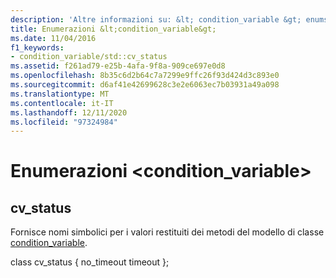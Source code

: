 ```yaml
---
description: 'Altre informazioni su: &lt; condition_variable &gt; enums'
title: Enumerazioni &lt;condition_variable&gt;
ms.date: 11/04/2016
f1_keywords:
- condition_variable/std::cv_status
ms.assetid: f261ad79-e25b-4afa-9f8a-909ce697e0d8
ms.openlocfilehash: 8b35c6d2b64c7a7299e9ffc26f93d424d3c893e0
ms.sourcegitcommit: d6af41e42699628c3e2e6063ec7b03931a49a098
ms.translationtype: MT
ms.contentlocale: it-IT
ms.lasthandoff: 12/11/2020
ms.locfileid: "97324984"
---
```

# <a name="ltcondition_variablegt-enums"></a>Enumerazioni &lt;condition_variable&gt;

## <a name="cv_status"></a><a name="cv_status"></a> cv_status

Fornisce nomi simbolici per i valori restituiti dei metodi del modello di classe [condition_variable](../standard-library/condition-variable-class.md).

class cv_status { no_timeout timeout };
